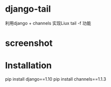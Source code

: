 # django-tail
利用django + channels 实现Liux tail -f 功能

# screenshot

# Installation
pip install django==1.10
pip install channels==1.1.3
